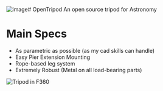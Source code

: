 ![image](https://github.com/user-attachments/assets/4eb652ed-2f18-4350-855e-4679570345d5)# OpenTripod
An open source tripod for Astronomy

# Main Specs
  - As parametric as possible (as my cad skills can handle)
  - Easy Pier Extension Mounting
  - Rope-based leg system
  - Extremely Robust (Metal on all load-bearing parts)

![Tripod in F360]([http://url/to/img.png](https://cdn.discordapp.com/attachments/994109562992984094/1279414290410901679/image.png?ex=66d45ae9&is=66d30969&hm=b8acad4da3432cc3cd1367c2db6145c9bfb0ae22f67f6e6744721819282bcd6a&))
